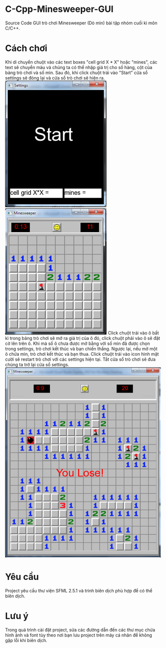 # C-Cpp-Minesweeper-GUI

Source Code GUI trò chơi Minesweeper (Dò mìn) bài tập nhóm cuối kì môn C/C++.

# Cách chơi

Khi di chuyển chuột vào các text boxes "cell grid X * X" hoặc "mines", các text sẽ chuyển màu và chúng ta có thể nhập giá trị cho số hàng, cột của bảng trò chơi và số mìn. Sau đó, khi click chuột trái vào "Start" cửa sổ settings sẽ đóng lại và cửa sổ trò chơi sẽ hiện ra.
![settings](https://github.com/mrbillyco99/C-Cpp-Minesweeper-GUI/blob/master/Images/MinesweeperSettings.png)
![gameplay](https://github.com/mrbillyco99/C-Cpp-Minesweeper-GUI/blob/master/Images/MinesweeperGamePlay.png)
Click chuột trái vào ô bất kì trong bảng trò chơi sẽ mở ra giá trị của ô đó, click chuột phải vào ô sẽ đặt cờ lên trên ô. Khi mà số ô chưa được mở bằng với số mìn đã được chọn trong settings, trò chơi kết thúc và bạn chiến thắng. Ngược lại, nếu mở một ô chứa mìn, trò chơi kết thúc và bạn thua. Click chuột trái vào icon hình mặt cười sẽ restart trò chơi với các settings hiện tại. Tắt cửa sổ trò chơi sẽ đưa chúng ta trở lại cửa sổ settings.
![gameplay1](https://github.com/mrbillyco99/C-Cpp-Minesweeper-GUI/blob/master/Images/MinesweeperGamePlay1.png)

# Yêu cầu

Project yêu cầu thư viện SFML 2.5.1 và trình biên dịch phù hợp để có thể biên dịch.

# Lưu ý

Trong quá trình cài đặt project, sửa các đường dẫn đến các thư mục chứa hình ảnh và font tùy theo nơi bạn lưu project trên máy cá nhân để không gặp lỗi khi biên dịch.
